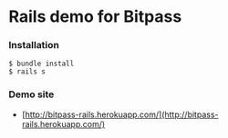 Rails demo for Bitpass
=============

### Installation
	$ bundle install
	$ rails s


### Demo site
* [http://bitpass-rails.herokuapp.com/](http://bitpass-rails.herokuapp.com/)